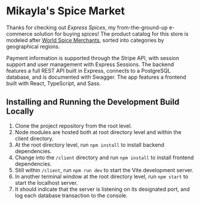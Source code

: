 # Mikayla's Spice Market

Thanks for checking out *Express Spices*, my from-the-ground-up e-commerce solution for buying spices! The product catalog for this store is modeled after [World Spice Merchants](https://www.worldspice.com/), sorted into categories by geographical regions.

Payment information is supported through the Stripe API, with session support and user management with Express Sessions. The backend features a full REST API built in Express, connects to a PostgreSQL database, and is documented with Swagger. The app features a frontend built with React, TypeScript, and Sass.

## Installing and Running the Development Build Locally
1. Clone the project repository from the root level.
2. Node modules are hosted both at root directory level and within the client directory.
3. At the root directory level, run ``npm install`` to install backend dependencies.
4. Change into the ``/client`` directory and run ``npm install`` to install frontend dependencies.
5. Still within ``/client``, run ``npm run dev`` to start the Vite development server.
6. In another terminal window at the root directory level, run ``npm start`` to start the localhost server.
7. It should indicate that the server is listening on its designated port, and log each database transaction to the console.